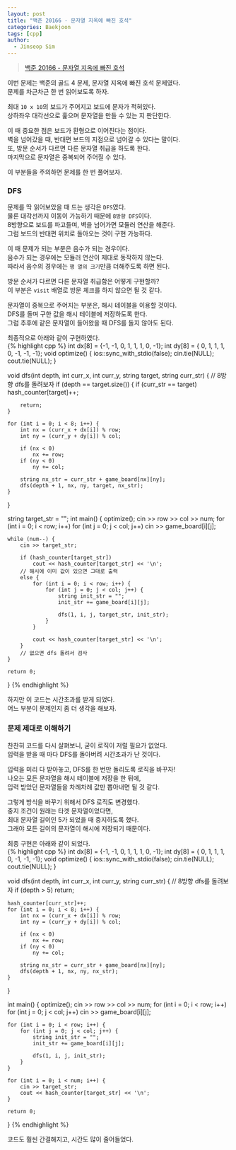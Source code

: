 ```yaml
---
layout: post
title: "백준 20166 - 문자열 지옥에 빠진 호석"
categories: Baekjoon
tags: [cpp]
author:
  - Jinseop Sim
---
```

> [백준 20166 - 문자열 지옥에 빠진 호석](https://www.acmicpc.net/problem/20166)

이번 문제는 백준의 골드 4 문제, 문자열 지옥에 빠진 호석 문제였다.  
문제를 차근차근 한 번 읽어보도록 하자.  

최대 ```10 x 10```의 보드가 주어지고 보드에 문자가 적혀있다.  
상하좌우 대각선으로 훑으며 문자열을 만들 수 있는 지 판단한다.  

이 때 중요한 점은 보드가 환형으로 이어진다는 점이다.  
벽을 넘어갔을 때, 반대편 보드의 지점으로 넘어갈 수 있다는 말이다.  
또, 방문 순서가 다르면 다른 문자열 취급을 하도록 한다.  
마지막으로 문자열은 중복되어 주어질 수 있다.  

이 부분들을 주의하면 문제를 한 번 풀어보자.  

### DFS
문제를 딱 읽어보았을 때 드는 생각은 ```DFS```였다.  
물론 대각선까지 이동이 가능하기 때문에 ```8방향 DFS```이다.  
8방향으로 보드를 파고들며, 벽을 넘어가면 모듈러 연산을 해준다.  
그럼 보드의 반대편 위치로 돌아오는 것이 구현 가능하다.  

이 때 문제가 되는 부분은 음수가 되는 경우이다.  
음수가 되는 경우에는 모듈러 연산이 제대로 동작하지 않는다.  
따라서 음수의 경우에는 ```행 열의 크기```만큼 더해주도록 하면 된다.  

방문 순서가 다르면 다른 문자열 취급함은 어떻게 구현할까?  
이 부분은 ```visit``` 배열로 방문 체크를 하지 않으면 될 것 같다.  

문자열이 중복으로 주어지는 부분은, 해시 테이블을 이용할 것이다.  
DFS를 돌며 구한 값을 해시 테이블에 저장하도록 한다.  
그럼 추후에 같은 문자열이 들어왔을 때 DFS를 돌지 않아도 된다.  

최종적으로 아래와 같이 구현하였다.  
{% highlight cpp %}
int dx[8] = {-1, -1, 0, 1, 1, 1, 0, -1};
int dy[8] = { 0, 1, 1, 1, 0, -1, -1, -1};
void optimize() {
	ios::sync_with_stdio(false);
	cin.tie(NULL);
	cout.tie(NULL);
}

void dfs(int depth, int curr_x, int curr_y, string target, string curr_str) {
	// 8방향 dfs를 돌려보자
	if (depth == target.size()) {
		if (curr_str == target)
			hash_counter[target]++;

		return;
	}

	for (int i = 0; i < 8; i++) {
		int nx = (curr_x + dx[i]) % row;
		int ny = (curr_y + dy[i]) % col;

		if (nx < 0)
			nx += row;
		if (ny < 0)
			ny += col;

		string nx_str = curr_str + game_board[nx][ny];
		dfs(depth + 1, nx, ny, target, nx_str);
	}
}

string target_str = "";
int main() {
	optimize();
	cin >> row >> col >> num;
	for (int i = 0; i < row; i++)
		for (int j = 0; j < col; j++)
			cin >> game_board[i][j];

	while (num--) {
		cin >> target_str;

		if (hash_counter[target_str])
			cout << hash_counter[target_str] << '\n';
		// 해시에 이미 값이 있으면 그대로 출력
		else {
			for (int i = 0; i < row; i++) {
				for (int j = 0; j < col; j++) {
					string init_str = "";
					init_str += game_board[i][j];

					dfs(1, i, j, target_str, init_str);
				}
			}

			cout << hash_counter[target_str] << '\n';
		}
		// 없으면 dfs 돌려서 검사
	}

	return 0;
}
{% endhighlight %}  

하지만 이 코드는 시간초과를 받게 되었다.  
어느 부분이 문제인지 좀 더 생각을 해보자.  

### 문제 제대로 이해하기
찬찬히 코드를 다시 살펴보니, 굳이 로직이 저럴 필요가 없었다.  
입력을 받을 때 마다 DFS를 돌아버려 시간초과가 난 것이다.  

입력을 미리 다 받아놓고, DFS를 한 번만 돌리도록 로직을 바꾸자!  
나오는 모든 문자열을 해시 테이블에 저장을 한 뒤에,  
입력 받았던 문자열들을 차례차례 값만 뽑아내면 될 것 같다.  

그렇게 방식을 바꾸기 위해서 DFS 로직도 변경했다.  
중지 조건이 원래는 타겟 문자열이었다면,  
최대 문자열 길이인 5가 되었을 때 중지하도록 했다.  
그래야 모든 길이의 문자열이 해시에 저장되기 때문이다.  

최종 구현은 아래와 같이 되었다.  
{% highlight cpp %}
int dx[8] = {-1, -1, 0, 1, 1, 1, 0, -1};
int dy[8] = { 0, 1, 1, 1, 0, -1, -1, -1};
void optimize() {
	ios::sync_with_stdio(false);
	cin.tie(NULL);
	cout.tie(NULL);
}

void dfs(int depth, int curr_x, int curr_y, string curr_str) {
	// 8방향 dfs를 돌려보자
	if (depth > 5)
		return;

	hash_counter[curr_str]++;
	for (int i = 0; i < 8; i++) {
		int nx = (curr_x + dx[i]) % row;
		int ny = (curr_y + dy[i]) % col;

		if (nx < 0)
			nx += row;
		if (ny < 0)
			ny += col;

		string nx_str = curr_str + game_board[nx][ny];
		dfs(depth + 1, nx, ny, nx_str);
	}
}

int main() {
	optimize();
	cin >> row >> col >> num;
	for (int i = 0; i < row; i++)
		for (int j = 0; j < col; j++)
			cin >> game_board[i][j];

	for (int i = 0; i < row; i++) {
		for (int j = 0; j < col; j++) {
			string init_str = "";
			init_str += game_board[i][j];

			dfs(1, i, j, init_str);
		}
	}

	for (int i = 0; i < num; i++) {
		cin >> target_str;
		cout << hash_counter[target_str] << '\n';
	}

	return 0;
}
{% endhighlight %}  

코드도 훨씬 간결해지고, 시간도 많이 줄어들었다.  
